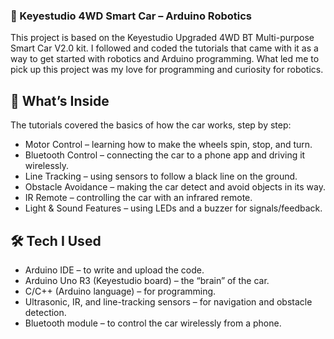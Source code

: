 ### 🚗 Keyestudio 4WD Smart Car – Arduino Robotics

This project is based on the Keyestudio Upgraded 4WD BT Multi-purpose Smart Car V2.0 kit. 
I followed and coded the tutorials that came with it as a way to get started with robotics and Arduino programming.
What led me to pick up this project was my love for programming and curiosity for robotics.

## 🔧 What’s Inside

The tutorials covered the basics of how the car works, step by step:

* Motor Control – learning how to make the wheels spin, stop, and turn.
* Bluetooth Control – connecting the car to a phone app and driving it wirelessly.
* Line Tracking – using sensors to follow a black line on the ground.
* Obstacle Avoidance – making the car detect and avoid objects in its way.
* IR Remote – controlling the car with an infrared remote.
* Light & Sound Features – using LEDs and a buzzer for signals/feedback.

## 🛠️ Tech I Used

* Arduino IDE – to write and upload the code.
* Arduino Uno R3 (Keyestudio board) – the “brain” of the car.
* C/C++ (Arduino language) – for programming.
* Ultrasonic, IR, and line-tracking sensors – for navigation and obstacle detection.
* Bluetooth module – to control the car wirelessly from a phone.

